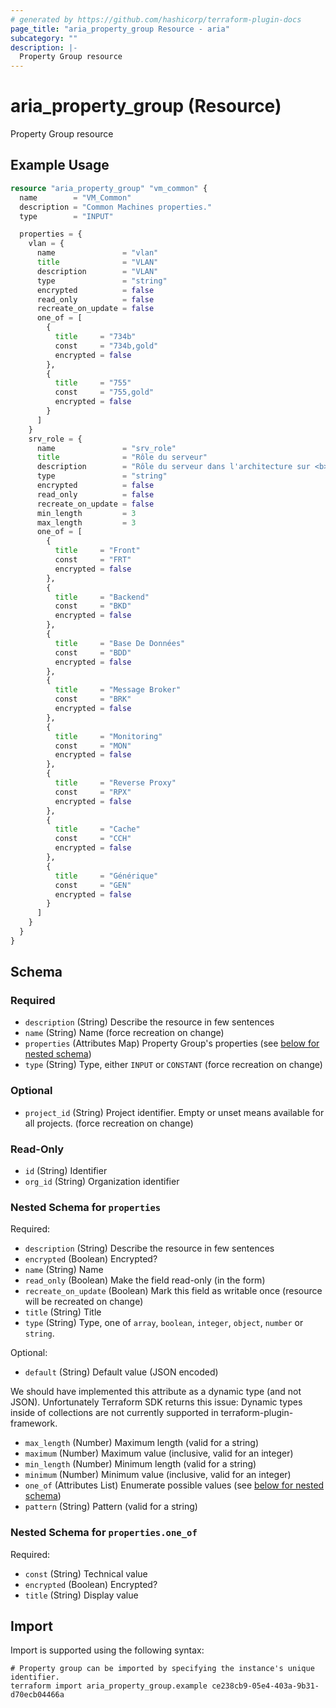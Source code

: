 ```yaml
---
# generated by https://github.com/hashicorp/terraform-plugin-docs
page_title: "aria_property_group Resource - aria"
subcategory: ""
description: |-
  Property Group resource
---
```


# aria_property_group (Resource)

Property Group resource

## Example Usage

```terraform
resource "aria_property_group" "vm_common" {
  name        = "VM_Common"
  description = "Common Machines properties."
  type        = "INPUT"

  properties = {
    vlan = {
      name               = "vlan"
      title              = "VLAN"
      description        = "VLAN"
      type               = "string"
      encrypted          = false
      read_only          = false
      recreate_on_update = false
      one_of = [
        {
          title     = "734b"
          const     = "734b,gold"
          encrypted = false
        },
        {
          title     = "755"
          const     = "755,gold"
          encrypted = false
        }
      ]
    }
    srv_role = {
      name               = "srv_role"
      title              = "Rôle du serveur"
      description        = "Rôle du serveur dans l'architecture sur <b>3</b> caractères."
      type               = "string"
      encrypted          = false
      read_only          = false
      recreate_on_update = false
      min_length         = 3
      max_length         = 3
      one_of = [
        {
          title     = "Front"
          const     = "FRT"
          encrypted = false
        },
        {
          title     = "Backend"
          const     = "BKD"
          encrypted = false
        },
        {
          title     = "Base De Données"
          const     = "BDD"
          encrypted = false
        },
        {
          title     = "Message Broker"
          const     = "BRK"
          encrypted = false
        },
        {
          title     = "Monitoring"
          const     = "MON"
          encrypted = false
        },
        {
          title     = "Reverse Proxy"
          const     = "RPX"
          encrypted = false
        },
        {
          title     = "Cache"
          const     = "CCH"
          encrypted = false
        },
        {
          title     = "Générique"
          const     = "GEN"
          encrypted = false
        }
      ]
    }
  }
}
```

<!-- schema generated by tfplugindocs -->
## Schema

### Required

- `description` (String) Describe the resource in few sentences
- `name` (String) Name (force recreation on change)
- `properties` (Attributes Map) Property Group's properties (see [below for nested schema](#nestedatt--properties))
- `type` (String) Type, either `INPUT` or `CONSTANT` (force recreation on change)

### Optional

- `project_id` (String) Project identifier. Empty or unset means available for all projects. (force recreation on change)

### Read-Only

- `id` (String) Identifier
- `org_id` (String) Organization identifier

<a id="nestedatt--properties"></a>
### Nested Schema for `properties`

Required:

- `description` (String) Describe the resource in few sentences
- `encrypted` (Boolean) Encrypted?
- `name` (String) Name
- `read_only` (Boolean) Make the field read-only (in the form)
- `recreate_on_update` (Boolean) Mark this field as writable once (resource will be recreated on change)
- `title` (String) Title
- `type` (String) Type, one of `array`, `boolean`, `integer`, `object`, `number` or `string`.

Optional:

- `default` (String) Default value (JSON encoded)

We should have implemented this attribute as a dynamic type (and not JSON).
Unfortunately Terraform SDK returns this issue:
Dynamic types inside of collections are not currently supported in terraform-plugin-framework.
- `max_length` (Number) Maximum length (valid for a string)
- `maximum` (Number) Maximum value (inclusive, valid for an integer)
- `min_length` (Number) Minimum length (valid for a string)
- `minimum` (Number) Minimum value (inclusive, valid for an integer)
- `one_of` (Attributes List) Enumerate possible values (see [below for nested schema](#nestedatt--properties--one_of))
- `pattern` (String) Pattern (valid for a string)

<a id="nestedatt--properties--one_of"></a>
### Nested Schema for `properties.one_of`

Required:

- `const` (String) Technical value
- `encrypted` (Boolean) Encrypted?
- `title` (String) Display value

## Import

Import is supported using the following syntax:

```shell
# Property group can be imported by specifying the instance's unique identifier.
terraform import aria_property_group.example ce238cb9-05e4-403a-9b31-d70ecb04466a
```
